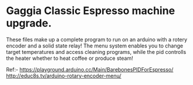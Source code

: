 # Gaggia Classic Espresso machine upgrade.

These files make up a complete program to run on an arduino with a rotery encoder and a solid state relay!
The menu system enables you to change target temperatures and access cleaning programs, while the pid controlls the heater 
whether to heat coffee or produce steam!

Ref:-
https://playground.arduino.cc/Main/BarebonesPIDForEspresso/
http://educ8s.tv/arduino-rotary-encoder-menu/
